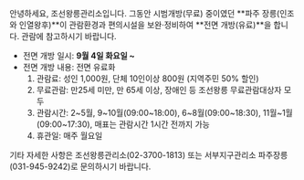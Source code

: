 안녕하세요, 조선왕릉관리소입니다. 그동안 시범개방(무료) 중이였던 **파주 장릉(인조와 인열왕후)**이 관람환경과 편의시설을 보완·정비하여 **전면 개방(유료)**을 합니다. 관람에 참고하시기 바랍니다.

- 전면 개방 일시: **9월 4일 화요일 ~**
- 전면 개방 내용: 전면 유료화
  1. 관람료: 성인 1,000원, 단체 10인이상 800원 (지역주민 50% 할인)
  2. 무료관람: 만25세 미만, 만 65세 이상, 장애인 등 조선왕릉 무료관람대상자 모두
  3. 관람시간: 2~5월, 9~10월(09:00~18:00), 6~8월(09:00~18:30), 11월~1월(09:00~17:30), 매표는 관람시간 1시간 전까지 가능
  4. 휴관일: 매주 월요일

기타 자세한 사항은 조선왕릉관리소(02-3700-1813) 또는 서부지구관리소 파주장릉(031-945-9242)로 문의하시기 바랍니다.